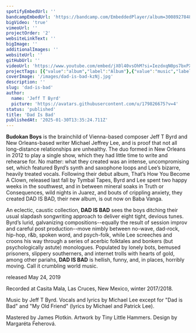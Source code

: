 ```yaml
---
spotifyEmbedUrl: ''
bandcampEmbedUrl: 'https://bandcamp.com/EmbeddedPlayer/album=3008927848/size=large/bgcol=ffffff/linkcol=0687f5/tracklist=false/transparent=true/'
bigVideo: 'true'
vimeoUrl: ''
projectOrder: '2'
websiteLinkText: ''
bigImage: ''
additionalImages: ''
websiteUrl: ''
gitHubUrl: ''
videoUrl: 'https://www.youtube.com/embed/jX0l40vsOhM?si=IezdxqN0ps7bxPXe'
projectTags: [{"value":"album","label":"Album"},{"value":"music","label":"Music"}]
coverImage: '/images/dad-is-bad-kzNj.jpg'
description: ''
slug: 'dad-is-bad'
author:
  name: 'Jeff T Byrd'
  picture: 'https://avatars.githubusercontent.com/u/179826675?v=4'
status: 'published'
title: 'Dad Is Bad'
publishedAt: '2025-01-30T13:35:24.711Z'
---
```


**Budokan Boys** is the brainchild of Vienna-based composer Jeff T Byrd and New Orleans-based writer Michael Jeffrey Lee, and is proof that not all long-distance relationships are unhealthy. The duo formed in New Orleans in 2012 to play a single show, which they had little time to write and rehearse for. No matter: what they created was an intense, uncompromising set, which featured Byrd’s synth and saxophone loops and Lee’s bizarre, heavily treated vocals. Following their debut album, That’s How You Become A Clown, released last fall by Tymbal Tapes, Byrd and Lee spent two happy weeks in the southwest, and in between mineral soaks in Truth or Consequences, wild nights in Juarez, and bouts of crippling anxiety, they created DAD IS BAD, their new album, is out now on Baba Vanga.

An eclectic, caustic collection, **DAD IS BAD** sees the boys ditching their usual slapdash songwriting approach to deliver eight tight, devious tunes. Byrd’s lurid, galvanizing compositions--equally the result of session improv and careful post production--move nimbly between no-wave, dad-rock, hip-hop, r&b, spoken word, and psych-folk, while Lee screeches and croons his way through a series of acerbic folktales and bonkers (but psychologically astute) monologues. Populated by lonely bots, bemused prisoners, slippery southerners, and internet trolls with hearts of gold, among other pariahs, **DAD IS BAD** is hellish, funny, and, in places, horribly moving. Call it crumbling world music.

released May 24, 2019

Recorded at Casita Mala, Las Cruces, New Mexico, winter 2017/2018.

Music by Jeff T Byrd. Vocals and lyrics by Michael Lee except for "Dad is Bad" and "My Old Friend" (lyrics by Michael and Patrick Lee).

Mastered by James Plotkin. Artwork by Tiny Little Hammers. Design by Margaréta Feherová.